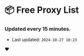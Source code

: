 # :package: Free Proxy List
### Updated every 15 minutes.

- Last updated: `2024-10-27 10:23`

:heart:
